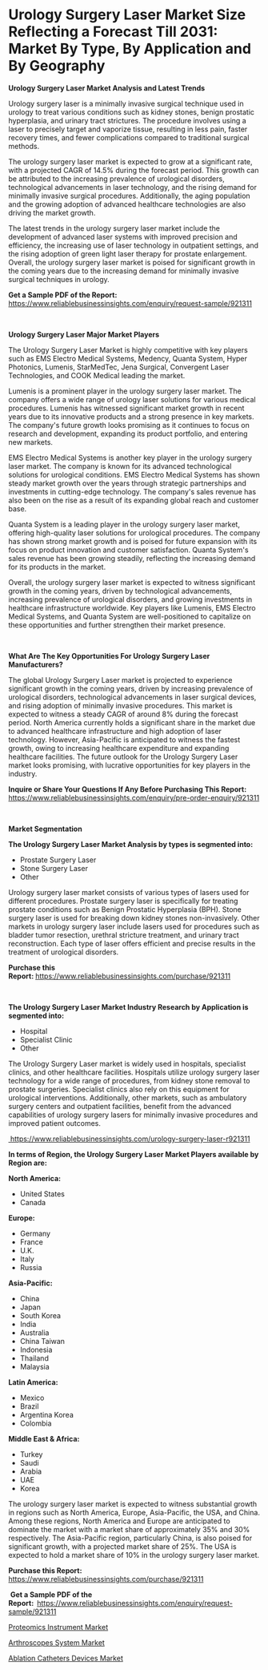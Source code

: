 <p><h1>Urology Surgery Laser Market Size Reflecting a Forecast Till 2031: Market By Type, By Application and By Geography</h1></p><p><strong>Urology Surgery Laser Market Analysis and Latest Trends</strong></p>
<p><p>Urology surgery laser is a minimally invasive surgical technique used in urology to treat various conditions such as kidney stones, benign prostatic hyperplasia, and urinary tract strictures. The procedure involves using a laser to precisely target and vaporize tissue, resulting in less pain, faster recovery times, and fewer complications compared to traditional surgical methods.</p><p>The urology surgery laser market is expected to grow at a significant rate, with a projected CAGR of 14.5% during the forecast period. This growth can be attributed to the increasing prevalence of urological disorders, technological advancements in laser technology, and the rising demand for minimally invasive surgical procedures. Additionally, the aging population and the growing adoption of advanced healthcare technologies are also driving the market growth.</p><p>The latest trends in the urology surgery laser market include the development of advanced laser systems with improved precision and efficiency, the increasing use of laser technology in outpatient settings, and the rising adoption of green light laser therapy for prostate enlargement. Overall, the urology surgery laser market is poised for significant growth in the coming years due to the increasing demand for minimally invasive surgical techniques in urology.</p></p>
<p><strong>Get a Sample PDF of the Report:&nbsp;</strong> <a href="https://www.reliablebusinessinsights.com/enquiry/request-sample/921311">https://www.reliablebusinessinsights.com/enquiry/request-sample/921311</a></p>
<p>&nbsp;</p>
<p><strong>Urology Surgery Laser Major Market Players</strong></p>
<p><p>The Urology Surgery Laser Market is highly competitive with key players such as EMS Electro Medical Systems, Medency, Quanta System, Hyper Photonics, Lumenis, StarMedTec, Jena Surgical, Convergent Laser Technologies, and COOK Medical leading the market.</p><p>Lumenis is a prominent player in the urology surgery laser market. The company offers a wide range of urology laser solutions for various medical procedures. Lumenis has witnessed significant market growth in recent years due to its innovative products and a strong presence in key markets. The company's future growth looks promising as it continues to focus on research and development, expanding its product portfolio, and entering new markets.</p><p>EMS Electro Medical Systems is another key player in the urology surgery laser market. The company is known for its advanced technological solutions for urological conditions. EMS Electro Medical Systems has shown steady market growth over the years through strategic partnerships and investments in cutting-edge technology. The company's sales revenue has also been on the rise as a result of its expanding global reach and customer base.</p><p>Quanta System is a leading player in the urology surgery laser market, offering high-quality laser solutions for urological procedures. The company has shown strong market growth and is poised for future expansion with its focus on product innovation and customer satisfaction. Quanta System's sales revenue has been growing steadily, reflecting the increasing demand for its products in the market.</p><p>Overall, the urology surgery laser market is expected to witness significant growth in the coming years, driven by technological advancements, increasing prevalence of urological disorders, and growing investments in healthcare infrastructure worldwide. Key players like Lumenis, EMS Electro Medical Systems, and Quanta System are well-positioned to capitalize on these opportunities and further strengthen their market presence.</p></p>
<p>&nbsp;</p>
<p><strong>What Are The Key Opportunities For Urology Surgery Laser Manufacturers?</strong></p>
<p><p>The global Urology Surgery Laser market is projected to experience significant growth in the coming years, driven by increasing prevalence of urological disorders, technological advancements in laser surgical devices, and rising adoption of minimally invasive procedures. This market is expected to witness a steady CAGR of around 8% during the forecast period. North America currently holds a significant share in the market due to advanced healthcare infrastructure and high adoption of laser technology. However, Asia-Pacific is anticipated to witness the fastest growth, owing to increasing healthcare expenditure and expanding healthcare facilities. The future outlook for the Urology Surgery Laser market looks promising, with lucrative opportunities for key players in the industry.</p></p>
<p><strong>Inquire or Share Your Questions If Any Before Purchasing This Report:</strong> <a href="https://www.reliablebusinessinsights.com/enquiry/pre-order-enquiry/921311">https://www.reliablebusinessinsights.com/enquiry/pre-order-enquiry/921311</a></p>
<p>&nbsp;</p>
<p><strong>Market Segmentation</strong></p>
<p><strong>The Urology Surgery Laser Market Analysis by types is segmented into:</strong></p>
<p><ul><li>Prostate Surgery Laser</li><li>Stone Surgery Laser</li><li>Other</li></ul></p>
<p><p>Urology surgery laser market consists of various types of lasers used for different procedures. Prostate surgery laser is specifically for treating prostate conditions such as Benign Prostatic Hyperplasia (BPH). Stone surgery laser is used for breaking down kidney stones non-invasively. Other markets in urology surgery laser include lasers used for procedures such as bladder tumor resection, urethral stricture treatment, and urinary tract reconstruction. Each type of laser offers efficient and precise results in the treatment of urological disorders.</p></p>
<p><strong>Purchase this Report:&nbsp;</strong><a href="https://www.reliablebusinessinsights.com/purchase/921311">https://www.reliablebusinessinsights.com/purchase/921311</a></p>
<p>&nbsp;</p>
<p><strong>The Urology Surgery Laser Market Industry Research by Application is segmented into:</strong></p>
<p><ul><li>Hospital</li><li>Specialist Clinic</li><li>Other</li></ul></p>
<p><p>The Urology Surgery Laser market is widely used in hospitals, specialist clinics, and other healthcare facilities. Hospitals utilize urology surgery laser technology for a wide range of procedures, from kidney stone removal to prostate surgeries. Specialist clinics also rely on this equipment for urological interventions. Additionally, other markets, such as ambulatory surgery centers and outpatient facilities, benefit from the advanced capabilities of urology surgery lasers for minimally invasive procedures and improved patient outcomes.</p></p>
<p><a href="https://www.reliablebusinessinsights.com/urology-surgery-laser-r921311">&nbsp;https://www.reliablebusinessinsights.com/urology-surgery-laser-r921311</a></p>
<p><strong>In terms of Region, the Urology Surgery Laser Market Players available by Region are:</strong></p>
<p>
    <p> <strong> North America: </strong>
        <ul>
            <li>United States</li>
            <li>Canada</li>
        </ul>
        </p> 
    <p> <strong> Europe: </strong>
        <ul>
            <li>Germany</li>
            <li>France</li>
            <li>U.K.</li>
            <li>Italy</li>
            <li>Russia</li>
        </ul>
        </p> 
    <p> <strong> Asia-Pacific: </strong>
        <ul>
            <li>China</li>
            <li>Japan</li>
            <li>South Korea</li>
            <li>India</li>
            <li>Australia</li>
            <li>China Taiwan</li>
            <li>Indonesia</li>
            <li>Thailand</li>
            <li>Malaysia</li>
        </ul>
        </p> 
    <p> <strong> Latin America: </strong>
        <ul>
            <li>Mexico</li>
            <li>Brazil</li>
            <li>Argentina Korea</li>
            <li>Colombia</li>
        </ul>
        </p> 
    <p> <strong> Middle East & Africa: </strong>
        <ul>
            <li>Turkey</li>
            <li>Saudi</li>
            <li>Arabia</li>
            <li>UAE</li>
            <li>Korea</li>
        </ul>
    </p>
    </p>
<p><p>The urology surgery laser market is expected to witness substantial growth in regions such as North America, Europe, Asia-Pacific, the USA, and China. Among these regions, North America and Europe are anticipated to dominate the market with a market share of approximately 35% and 30% respectively. The Asia-Pacific region, particularly China, is also poised for significant growth, with a projected market share of 25%. The USA is expected to hold a market share of 10% in the urology surgery laser market.</p></p>
<p><strong>Purchase this Report: </strong><a href="https://www.reliablebusinessinsights.com/purchase/921311">https://www.reliablebusinessinsights.com/purchase/921311</a></p>
<p>&nbsp;<strong>Get a Sample PDF of the Report:&nbsp;&nbsp;</strong><a href="https://www.reliablebusinessinsights.com/enquiry/request-sample/921311">https://www.reliablebusinessinsights.com/enquiry/request-sample/921311</a></p>
<p><strong></strong></p>
<p><p><a href="https://github.com/marloy8/Market-Research-Report-List-5/blob/main/proteomics-instrument-market.md">Proteomics Instrument Market</a></p><p><a href="https://github.com/mabenkhyari11/Market-Research-Report-List-1/blob/main/arthroscopes-system-market.md">Arthroscopes System Market</a></p><p><a href="https://github.com/WillieWoodard/Market-Research-Report-List-5/blob/main/ablation-catheters-devices-market.md">Ablation Catheters Devices Market</a></p></p>